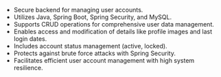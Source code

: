 * Secure backend for managing user accounts.
* Utilizes Java, Spring Boot, Spring Security, and MySQL.
* Supports CRUD operations for comprehensive user data management.
* Enables access and modification of details like profile images and last login dates.
* Includes account status management (active, locked).
* Protects against brute force attacks with Spring Security.
* Facilitates efficient user account management with high system resilience.

